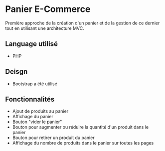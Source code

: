 # Panier E-Commerce 

Première approche de la création d'un panier et de la gestion de ce dernier tout en utilisant une architecture MVC.

## Language utilisé 

- PHP

## Deisgn

- Bootstrap a été utilisé

## Fonctionnalités

- Ajout de produits au panier
- Affichage du panier
- Bouton "vider le panier"
- Bouton pour augmenter ou réduire la quantité d'un produit dans le panier
- Bouton pour retirer un produit du panier
- Affichage du nombre de produits dans le panier sur toutes les pages
